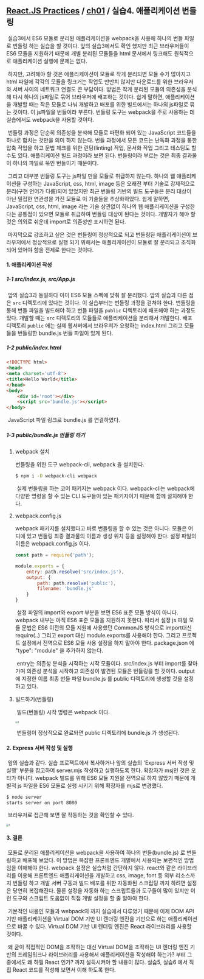 ## [React.JS Practices](https://github.com/kickscar-javascript/react-practices) / [ch01](https://github.com/kickscar-javascript/react-practices/tree/master/ch01) / 실습4. 애플리케이션 번들링

​	실습3에서 ES6 모듈로 분리된 애플리케이션을 webpack을 사용해 하나의 번들 파일로 번들링 하는 실습을 할 것이다. 앞의 실습3에서도 확인 했지만 최근 브라우저들이 ES6 모듈을 지원하기 때문에 개별 분리된 모듈들을 html 문서에서 링크해도 원칙적으로 애플리케이션 실행에 문제는 없다.

​	하지만, 고려해야 할 것은 애플리케이션이 모듈로 작게 분리되면 모듈 수가 많아지고 html 파일에 각각의 모듈을 링크거는 작업도 만만치 않지만 다운로드를 위한 브라우저와 서버 사이의 네트워크 연결도 큰 부담이다. 방법은 작게 분리된 모듈의 의존성을 분석해 다시 하나의 js파일로 묶어 브라우저에 배포하는 것이다. 쉽게 말하면, 애플리케이션을 개발할 때는 작은 모듈로 나눠 개발하고 배포를 위한 빌드에서는 하나의 js파일로 묶는 것이다. 이 js파일을 번들이라 부른다. 번들링 도구는 webpack을 주로 사용하는 데 실습에서도 webpack을 사용할 것이다. 

​	번들링 과정은 단순히 의존성을 분석해 모듈로 파편화 되어 있는 JavaScript 코드들을 하나로 합치는 것만을 의미 하지 않는다. 번들 과정에서 모든 코드는 난독화 과정을 통한 압축 작업을 하고 문법 체크를 위한 린팅(linting) 작업, 문서화 작업 그리고 테스팅도 할 수도 있다. 애플리케이션 빌드 과정이라 보면 된다. 번들링이라 부르는 것은 최종 결과물이 하나의 파일로 묶인 번들이기 때문이다.

​	그리고 대부분 번들링 도구는 js파일 만을 모듈로 취급하지 않는다. 하나의 웹 애플리케이션을 구성하는 JavaScript, css, html, image 등은 오래전 부터 기술로 강제적으로 분리(구현 언어가 다름)되어 있었지만 최근 번들링 기반의 빌드 도구들은 분리 대상이 아닌 밀접한 연관성을 가진 모듈로 이 기술들을 추상화하였다. 쉽게 말하면,  JavaScript, css, html, image 라는 기술 상관없이 하나의 웹 애플리케이션을 구성한다는 공통점이 있으면 모듈로 취급하여 번들링 대상이 된다는 것이다. 개발자가 해야 할 것은 의외로 쉬운데 import로 의존성만 표시하면 된다.

​	마지막으로 강조하고 싶은 것은 번들링이 정상적으로 되고 번들링돤 애플리케이션이 브라우저에서 정상적으로 실행 되기 위해서는 애플리케이션이 모듈로 잘 분리되고 조직화 되어 있어야 함을 전제로 한다는 것이다. 

#### 1. 애플리케이션 작성

##### 1-1 src/index.js, src/App.js

​	앞의 실습3과 동일하다 이미 ES6 모듈 스펙에 맞춰 잘 분리했다. 앞의 실습과 다른 점은 `src` 디렉토리에 있다는 것이다. 이 실습부터는 번들링 과정을 걷쳐야 한다. 번들링을 통해 번들 파일을 빌드해야 하고 번들 파일을 `public` 디렉토리에 배포해야 하는 과정도 있다. 개발할 때는 `src` 디렉토리의 모듈들로 애플리케이션을 분리해서 개발한다. 배포 디렉토리 `public` 에는 실제 웹서버에서 브라우저가 요청하는  index.html 그리고 모듈들을 번들링한 bundle.js 번들 파일이 있게 된다.    

##### 1-2  public/index.html

```html
<!DOCTYPE html>
<head>
<meta charset='utf-8'>
<title>Hello World</title>
</head>
<body>
    <div id='root'></div>
    <script src='bundle.js'></script>
</body>
```

​	JavaScript 파일 링크로 bundle.js 를 연결하였다.

##### 1-3 public/bundle.js 번들링 하기

1. webpack 설치

   번들링을 위한 도구 webpack-cli, webpack 을 설치한다.

   ```bash
   $ npm i -D webpack-cli webpack
   ```

   ​	실제 번들링을 하는 코어 패키지는 webpack 이다. webpack-cli는 webpack에 다양한 명령을 할 수 있는 CLI 도구들이 있는 패키지이기 때문에 함께 설치해야 한다. 

2. webpack.config.js

   webpack 패키지를 설치했다고 바로 번들링을 할 수 있는 것은 아니다. 모듈은 어디에 있고 번들링 최종 결과물의 이름과 생성 위치 등을 설정해야 한다. 설정 파일의 이름은 webpack.config.js 이다.

   ```JavaScript
   const path = require('path');
   
   module.exports = {
       entry: path.resolve('src/index.js'),
       output: {
           path: path.resolve('public'),
           filename: 'bundle.js'
       }
   }
   ```

   ​	설정 파일의 import와 export 부분을 보면 ES6 표준 모듈 방식이 아니다. webpack 내부는 아직 ES6 표준 모듈을 지원하지 못한다. 따라서 설정 js 파일 모듈 문법은 ES6 이전의 모듈 지원에 사용했던 CommonJS 방식으로 import대신 require(..) 그리고 export 대신 module.exports를 사용해야 한다. 그리고 프로젝트 설정에서 전역으로 ES6 모듈 사용 설정을 하지 말아야 한다. package.json 에 "type": "module" 을 추가하지 않는다.   

   ​	entry는 의존성 분석을 시작하는 시작 모듈이다. src/index.js 부터 import를 찾아가며 의존성 분석을 시작하고 의존성이 발견된 모듈은 번들링을 할 것이다. output 에 지정한 이름 최종 번들 파일 bundle.js 를 public 디렉토리에 생성할 것을 설정하고 있다.  	  

3. 빌드하기(번들링)

   ​	빌드(번들링) 시작 명령은 webpack 이다.

   <img src="http://image.kickscar.me:8080/markdown/react-practices/ch01-0005.png" alt="s" style="zoom:40%;" />

   ​	번들링이 정상적으로 완료돠면 public 디렉토리에 bundle.js 가 생성된다.

#### 2. Express 서버 작성 및 실행

​	앞의 실습과 같다. 실습 프로젝트에서 복사하거나 앞의 실습의 'Express 서버 작성 및 실행' 부분을 참고하여 server.mjs 작성하고 실행하도록 한다. 확장자가 msj인 것은 오타가 아니다. webpack 빌드를 위해 ES6 모듈 지원을 전역으로 하지 않았기 때문에 개별적 js 파일을 ES6 모듈로 실행 시키기 위해 확장자를 mjs로 변경했다.

```bash
$ node server
starts server on port 8080
```

​	브라우저로 접근해 보면 잘 작동하는 것을 확인할 수 있다.

<img src="http://image.kickscar.me:8080/markdown/react-practices/ch01-0006.png" alt="s" style="zoom:40%;" />



#### 3. 결론

​	모듈로 분리된 애플리케이션을 webpack을 사용하여 하나의 번들(bundle.js) 로 번들링하고 배포해 보았다. 이 방법은 복잡한 프론트엔드 개발에서 사용되는 보편적인 방법임을 이해해야 한다.  webpack 설정은 실습처럼 간단하지 않다. react와 같은 라이브러리를 이용해 프론트엔드 애플리케이션을 개발하고 css, image, font 등 외부 리소스까지 번들링 하고 개발 서버 구동과 빌드 배포를 위한 자동화된 스크립팅 까지 하려면 설정은 당연히 복잡해진다. 물론 설정을 자동화 하는 스크립트들과 도구들이 많이 있지만 이런 도구와 스크립트 도움없이 직접 개발 설정을 할 줄 알아야 한다. 

​	기본적인 내용인 모듈과 webpack의 까지 실습에서 다루었기 때문에 이제 DOM API 기반 애플리케이션을 Virtual DOM 기반 UI 렌더링 엔진을 기반으로 하는 애플리케이션으로 바꿀 수 있다.  Virtual DOM 기반 UI 렌더링 엔진은 React 라이브러리를 사용할 것이다.

​	왜 굳이 직접적인 DOM을 조작하는 대신  Virtual DOM을 조작하는 UI 렌더링 엔진 기반의 프레임워크나 라이브러리를 사용해서 애플리케이션을 작성해야 하는가? 부터 그 중에서도 왜 하필 React 인가? 까지 설득시켜야 할 내용이 많다. 실습5, 실습6 에서 직접 React 코드를 작성해 보면서 이해 하도록 한다.